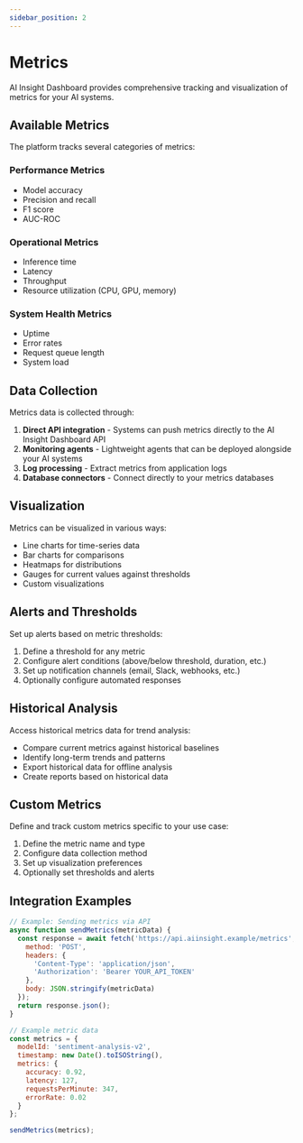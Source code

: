 ```yaml
---
sidebar_position: 2
---
```


# Metrics

AI Insight Dashboard provides comprehensive tracking and visualization of metrics for your AI systems.

## Available Metrics

The platform tracks several categories of metrics:

### Performance Metrics
- Model accuracy
- Precision and recall
- F1 score
- AUC-ROC

### Operational Metrics
- Inference time
- Latency
- Throughput
- Resource utilization (CPU, GPU, memory)

### System Health Metrics
- Uptime
- Error rates
- Request queue length
- System load

## Data Collection

Metrics data is collected through:

1. **Direct API integration** - Systems can push metrics directly to the AI Insight Dashboard API
2. **Monitoring agents** - Lightweight agents that can be deployed alongside your AI systems
3. **Log processing** - Extract metrics from application logs
4. **Database connectors** - Connect directly to your metrics databases

## Visualization

Metrics can be visualized in various ways:

- Line charts for time-series data
- Bar charts for comparisons
- Heatmaps for distributions
- Gauges for current values against thresholds
- Custom visualizations

## Alerts and Thresholds

Set up alerts based on metric thresholds:

1. Define a threshold for any metric
2. Configure alert conditions (above/below threshold, duration, etc.)
3. Set up notification channels (email, Slack, webhooks, etc.)
4. Optionally configure automated responses

## Historical Analysis

Access historical metrics data for trend analysis:

- Compare current metrics against historical baselines
- Identify long-term trends and patterns
- Export historical data for offline analysis
- Create reports based on historical data

## Custom Metrics

Define and track custom metrics specific to your use case:

1. Define the metric name and type
2. Configure data collection method
3. Set up visualization preferences
4. Optionally set thresholds and alerts

## Integration Examples

```javascript
// Example: Sending metrics via API
async function sendMetrics(metricData) {
  const response = await fetch('https://api.aiinsight.example/metrics', {
    method: 'POST',
    headers: {
      'Content-Type': 'application/json',
      'Authorization': 'Bearer YOUR_API_TOKEN'
    },
    body: JSON.stringify(metricData)
  });
  return response.json();
}

// Example metric data
const metrics = {
  modelId: 'sentiment-analysis-v2',
  timestamp: new Date().toISOString(),
  metrics: {
    accuracy: 0.92,
    latency: 127,
    requestsPerMinute: 347,
    errorRate: 0.02
  }
};

sendMetrics(metrics);
```
